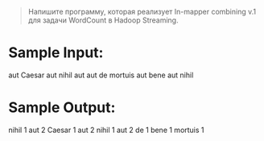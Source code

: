 > Напишите программу, которая реализует In-mapper combining v.1 для задачи WordCount в
> Hadoop Streaming.

# Sample Input:
  aut Caesar aut nihil
  aut aut
  de mortuis aut bene aut nihil

# Sample Output:
  nihil	1
  aut	2
  Caesar	1
  aut	2
  nihil	1
  aut	2
  de	1
  bene	1
  mortuis	1
